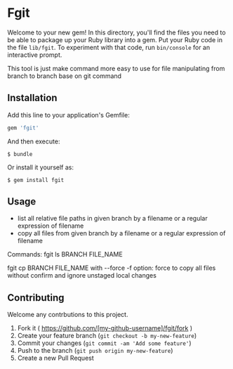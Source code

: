 # Fgit

Welcome to your new gem! In this directory, you'll find the files you need to be able to package up your Ruby library into a gem. Put your Ruby code in the file `lib/fgit`. To experiment with that code, run `bin/console` for an interactive prompt.

This tool is just make command more easy to use for file manipulating from branch to branch base on git command

## Installation

Add this line to your application's Gemfile:

```ruby
gem 'fgit'
```

And then execute:

    $ bundle

Or install it yourself as:

    $ gem install fgit

## Usage

* list all relative file paths in given branch by a filename or a regular expression of filename
* copy all files from given branch by a filename or a regular expression of filename

Commands:
  fgit ls BRANCH FILE_NAME

  fgit cp BRANCH FILE_NAME
    with --force -f option: force to copy all files without confirm and ignore unstaged local changes


## Contributing

Welcome any contrbutions to this project.

1. Fork it ( https://github.com/[my-github-username]/fgit/fork )
2. Create your feature branch (`git checkout -b my-new-feature`)
3. Commit your changes (`git commit -am 'Add some feature'`)
4. Push to the branch (`git push origin my-new-feature`)
5. Create a new Pull Request
